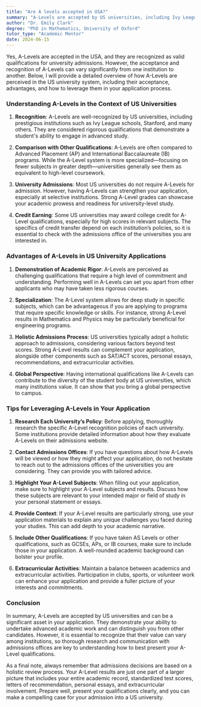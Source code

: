 ```yaml
---
title: "Are A levels accepted in USA?"
summary: "A-Levels are accepted by US universities, including Ivy League schools, but recognition varies by institution. Learn how they impact admissions."
author: "Dr. Emily Clark"
degree: "PhD in Mathematics, University of Oxford"
tutor_type: "Academic Mentor"
date: 2024-06-15
---
```


Yes, A-Levels are accepted in the USA, and they are recognized as valid qualifications for university admissions. However, the acceptance and recognition of A-Levels can vary significantly from one institution to another. Below, I will provide a detailed overview of how A-Levels are perceived in the US university system, including their acceptance, advantages, and how to leverage them in your application process.

### Understanding A-Levels in the Context of US Universities

1. **Recognition**: A-Levels are well-recognized by US universities, including prestigious institutions such as Ivy League schools, Stanford, and many others. They are considered rigorous qualifications that demonstrate a student's ability to engage in advanced study. 

2. **Comparison with Other Qualifications**: A-Levels are often compared to Advanced Placement (AP) and International Baccalaureate (IB) programs. While the A-Level system is more specialized—focusing on fewer subjects in greater depth—universities generally see them as equivalent to high-level coursework. 

3. **University Admissions**: Most US universities do not require A-Levels for admission. However, having A-Levels can strengthen your application, especially at selective institutions. Strong A-Level grades can showcase your academic prowess and readiness for university-level study.

4. **Credit Earning**: Some US universities may award college credit for A-Level qualifications, especially for high scores in relevant subjects. The specifics of credit transfer depend on each institution’s policies, so it is essential to check with the admissions office of the universities you are interested in.

### Advantages of A-Levels in US University Applications

1. **Demonstration of Academic Rigor**: A-Levels are perceived as challenging qualifications that require a high level of commitment and understanding. Performing well in A-Levels can set you apart from other applicants who may have taken less rigorous courses.

2. **Specialization**: The A-Level system allows for deep study in specific subjects, which can be advantageous if you are applying to programs that require specific knowledge or skills. For instance, strong A-Level results in Mathematics and Physics may be particularly beneficial for engineering programs.

3. **Holistic Admissions Process**: US universities typically adopt a holistic approach to admissions, considering various factors beyond test scores. Strong A-Level results can complement your application, alongside other components such as SAT/ACT scores, personal essays, recommendations, and extracurricular activities.

4. **Global Perspective**: Having international qualifications like A-Levels can contribute to the diversity of the student body at US universities, which many institutions value. It can show that you bring a global perspective to campus.

### Tips for Leveraging A-Levels in Your Application

1. **Research Each University’s Policy**: Before applying, thoroughly research the specific A-Level recognition policies of each university. Some institutions provide detailed information about how they evaluate A-Levels on their admissions website.

2. **Contact Admissions Offices**: If you have questions about how A-Levels will be viewed or how they might affect your application, do not hesitate to reach out to the admissions offices of the universities you are considering. They can provide you with tailored advice.

3. **Highlight Your A-Level Subjects**: When filling out your application, make sure to highlight your A-Level subjects and results. Discuss how these subjects are relevant to your intended major or field of study in your personal statement or essays.

4. **Provide Context**: If your A-Level results are particularly strong, use your application materials to explain any unique challenges you faced during your studies. This can add depth to your academic narrative.

5. **Include Other Qualifications**: If you have taken AS Levels or other qualifications, such as GCSEs, APs, or IB courses, make sure to include those in your application. A well-rounded academic background can bolster your profile.

6. **Extracurricular Activities**: Maintain a balance between academics and extracurricular activities. Participation in clubs, sports, or volunteer work can enhance your application and provide a fuller picture of your interests and commitments.

### Conclusion

In summary, A-Levels are accepted by US universities and can be a significant asset in your application. They demonstrate your ability to undertake advanced academic work and can distinguish you from other candidates. However, it is essential to recognize that their value can vary among institutions, so thorough research and communication with admissions offices are key to understanding how to best present your A-Level qualifications.

As a final note, always remember that admissions decisions are based on a holistic review process. Your A-Level results are just one part of a larger picture that includes your entire academic record, standardized test scores, letters of recommendation, personal essays, and extracurricular involvement. Prepare well, present your qualifications clearly, and you can make a compelling case for your admission into a US university.
    